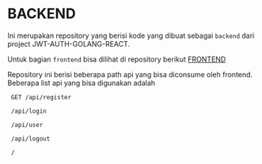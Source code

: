 # BACKEND
Ini merupakan repository yang berisi kode yang dibuat sebagai `backend` dari project JWT-AUTH-GOLANG-REACT.

Untuk bagian `frontend` bisa dilihat di repository berikut [FRONTEND](https://github.com/rezairfanwijaya/Auth-JWT-Golang-React-FRONTEND)

Repository ini berisi beberapa path api yang bisa diconsume oleh frontend. Beberapa list api yang bisa digunakan adalah 
```
 GET /api/register
```
```
 /api/login
```
```
 /api/user
```
```
 /api/logout
```
```
 /
```
